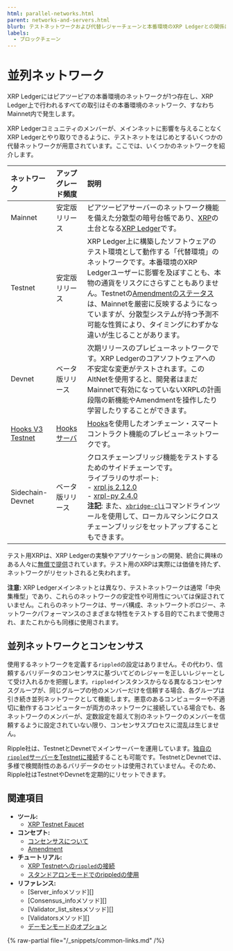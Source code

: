 ```yaml
---
html: parallel-networks.html
parent: networks-and-servers.html
blurb: テストネットワークおよび代替レジャーチェーンと本番環境のXRP Ledgerとの関係について説明します。
labels:
  - ブロックチェーン
---
```

# 並列ネットワーク

XRP Ledgerにはピアツーピアの本番環境のネットワークが1つ存在し、XRP Ledger上で行われるすべての取引はその本番環境のネットワーク、すなわちMainnet内で発生します。

XRP Ledgerコミュニティのメンバーが、メインネットに影響を与えることなくXRP Ledgerとやり取りできるように、テストネットをはじめとするいくつかの代替ネットワークが用意されています。ここでは、いくつかのネットワークを紹介します。

| ネットワーク | アップグレード頻度 | 説明                                          |
|:-----------|:----------------|:---------------------------------------------|
| Mainnet    | 安定版リリース    | ピアツーピアサーバーのネットワーク機能を備えた分散型の暗号台帳であり、[XRP](../../introduction/what-is-xrp.md)の土台となる[XRP Ledger](/about/)です。 |
| Testnet    | 安定版リリース    | XRP Ledger上に構築したソフトウェアのテスト環境として動作する「代替環境」のネットワークです。本番環境のXRP Ledgerユーザーに影響を及ぼすことも、本物の通貨をリスクにさらすこともありません。Testnetの[Amendmentのステータス](../../resources/known-amendments.md)は、Mainnetを厳密に反映するようになっていますが、分散型システムが持つ予測不可能な性質により、タイミングにわずかな違いが生じることがあります。 |
| Devnet     | ベータ版リリース  | 次期リリースのプレビューネットワークです。XRP Ledgerのコアソフトウェアへの不安定な変更がテストされます。このAltNetを使用すると、開発者はまだMainnetで有効になっていないXRPLの計画段階の新機能やAmendmentを操作したり学習したりすることができます。 |
| [Hooks V3 Testnet](https://hooks-testnet-v3.xrpl-labs.com/) | [Hooksサーバ](https://github.com/XRPL-Labs/xrpld-hooks) | [Hooks](https://xrpl-hooks.readme.io/)を使用したオンチェーン・スマートコントラクト機能のプレビューネットワークです。 |
| Sidechain-Devnet | ベータ版リリース | クロスチェーンブリッジ機能をテストするためのサイドチェーンです。<br>ライブラリのサポート:<br>- [xrpl.js 2.12.0](https://www.npmjs.com/package/xrpl/v/2.12.0)<br>- [xrpl-py 2.4.0](https://pypi.org/project/xrpl-py/2.4.0/)<br>**注記**: また、[`xbridge-cli`](https://github.com/XRPLF/xbridge-cli)コマンドラインツールを使用して、ローカルマシンにクロスチェーンブリッジをセットアップすることもできます。 |

テスト用XRPは、XRP Ledgerの実験やアプリケーションの開発、統合に興味のある人々に[無償で提供](/resources/dev-tools/xrp-faucets)されています。テスト用のXRPは実際には価値を持たず、ネットワークがリセットされると失われます。

**注意:** XRP Ledgerメインネットとは異なり、テストネットワークは通常「中央集権型」であり、これらのネットワークの安定性や可用性については保証されていません。これらのネットワークは、サーバ構成、ネットワークトポロジー、ネットワークパフォーマンスのさまざまな特性をテストする目的でこれまで使用され、またこれからも同様に使用されます。


## 並列ネットワークとコンセンサス

使用するネットワークを定義する`rippled`の設定はありません。その代わり、信頼するバリデータのコンセンサスに基づいてどのレジャーを正しいレジャーとして受け入れるかを把握します。`rippled`インスタンスからなる異なるコンセンサスグループが、同じグループの他のメンバーだけを信頼する場合、各グループは引き続き並列ネットワークとして機能します。悪意のあるコンピューターや不適切に動作するコンピューターが両方のネットワークに接続している場合でも、各ネットワークのメンバーが、定数設定を超えて別のネットワークのメンバーを信頼するように設定されていない限り、コンセンサスプロセスに混乱は生じません。

Ripple社は、TestnetとDevnetでメインサーバーを運用しています。[独自の`rippled`サーバーをTestnetに接続](../../infrastructure/configuration/connect-your-rippled-to-the-xrp-test-net.md)することも可能です。TestnetとDevnetでは、多様で検閲耐性のあるバリデータのセットは使用されていません。そのため、Ripple社はTestnetやDevnetを定期的にリセットできます。


## 関連項目

- **ツール:**
  - [XRP Testnet Faucet](/resources/dev-tools/xrp-faucets)
- **コンセプト:**
  - [コンセンサスについて](../consensus-protocol/index.md)
  - [Amendment](amendments.md)
- **チュートリアル:**
  - [XRP Testnetへの`rippled`の接続](../../infrastructure/configuration/connect-your-rippled-to-the-xrp-test-net.md)
  - [スタンドアロンモードでのrippledの使用](../../infrastructure/testing-and-auditing/index.md)
- **リファレンス:**
  - [Server_infoメソッド][]
  - [Consensus_infoメソッド][]
  - [Validator_list_sitesメソッド][]
  - [Validatorsメソッド][]
  - [デーモンモードのオプション](../../infrastructure/commandline-usage.md#デーモンモードのオプション)

{% raw-partial file="/_snippets/common-links.md" /%}
